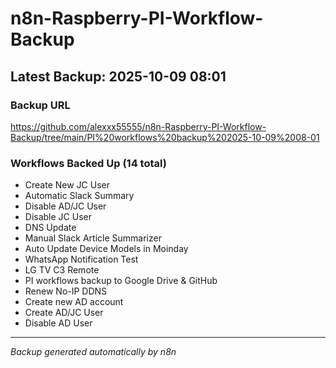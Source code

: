 # n8n-Raspberry-PI-Workflow-Backup

## Latest Backup: 2025-10-09 08:01

### Backup URL
https://github.com/alexxx55555/n8n-Raspberry-PI-Workflow-Backup/tree/main/PI%20workflows%20backup%202025-10-09%2008-01

### Workflows Backed Up (14 total)
- Create New JC User
- Automatic Slack Summary
- Disable AD/JC User
- Disable JC User
- DNS Update
- Manual Slack Article Summarizer
- Auto Update Device Models in Moinday
- WhatsApp Notification Test
- LG TV C3 Remote
- PI workflows backup to Google Drive & GitHub
- Renew No-IP DDNS
- Create new AD account
- Create AD/JC User
- Disable AD User

---
*Backup generated automatically by n8n*